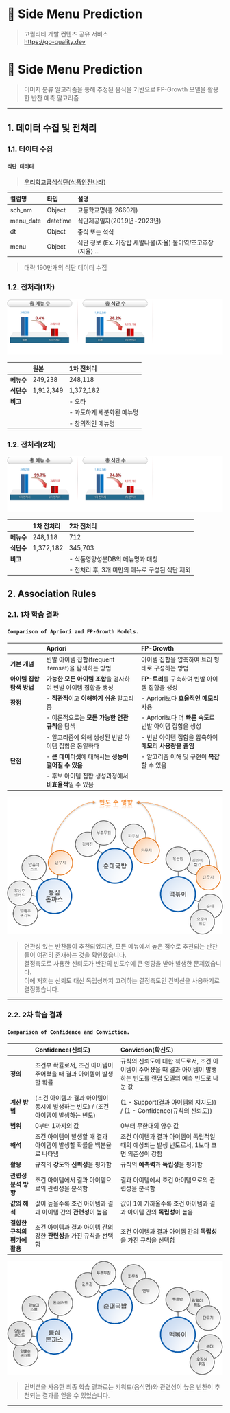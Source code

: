 # :pushpin: Side Menu Prediction
>고퀄리티 개발 컨텐츠 공유 서비스  
>https://go-quality.dev  
# :pushpin: Side Menu Prediction
>이미지 분류 알고리즘을 통해 추정된 음식을 기반으로 FP-Growth 모델을 활용한 반찬 예측 알고리즘

---

## 1. 데이터 수집 및 전처리

### 1.1. 데이터 수집

#### `식단 데이터`

>[우리학교급식식단(식품안전나라)](https://foodsafetykorea.go.kr/portal/sensuousmenu/schoolMealsDetail.do)<br>   

| **컬럼명** | **타입** | **설명** |
| :-- | :-- | :-- |
| sch_nm | Object | 고등학교명(총 2660개) |
| menu_date | datetime | 식단제공일자(2019년-2023년) |
| dt | Object | 중식 또는 석식 |
| menu | Object | 식단 정보 (Ex. 기장밥 세발나물(자율) 물미역/초고추장(자율) ... |

>대략 190만개의 식단 데이터 수집<br>

### 1.2. 전처리(1차)

![](./Graph/전처리1차.png)

|  | **원본** | **1차 전처리** |
| :-- | :-- | :-- |
| **메뉴수** | 249,238 | 248,118 |
| **식단수** | 1,912,349 | 1,372,182 |
| **비고** |  | - 오타 |
|  |  | - 과도하게 세분화된 메뉴명 |
|  |  | - 창의적인 메뉴명 |

### 1.2. 전처리(2차)

![](./Graph/전처리2차.png)

|  | **1차 전처리** | **2차 전처리** |
| :-- | :-- | :-- |
| **메뉴수** | 248,118 | 712 |
| **식단수** | 1,372,182 | 345,703 |
| **비고** |  | - 식품영양성분DB의 메뉴명과 매칭 |
|  |  | - 전처리 후, 3개 미만의 메뉴로 구성된 식단 제외 |

## 2. Association Rules

### 2.1. 1차 학습 결과

#### `Comparison of Apriori and FP-Growth Models.`

|  | **Apriori** | **FP-Growth** |
| :-- | :-- | :-- |
| **기본 개념** | 빈발 아이템 집합(frequent itemset)을 탐색하는 방법 | 아이템 집합을 압축하여 트리 형태로 구성하는 방법 |
| **아이템 집합 탐색 방법** | **가능한 모든 아이템 조합**을 검사하여 빈발 아이템 집합을 생성 | **FP-트리**를 구축하여 빈발 아이템 집합을 생성 |
| **장점** | 	- **직관적**이고 **이해하기 쉬운** 알고리즘 | - Apriori보다 **효율적인 메모리** 사용 |
|  | - 이론적으로는 **모든 가능한 연관 규칙**을 탐색 | - Apriori보다 더 **빠른 속도**로 빈발 아이템 집합을 생성 |
|  | - 알고리즘에 의해 생성된 빈발 아이템 집합은 동일하다 | - 빈발 아이템 집합을 압축하여 **메모리 사용량을 줄임** |
| **단점** | 	- **큰 데이터셋**에 대해서는 **성능이 떨어질 수 있음** | - 알고리즘 이해 및 구현이 **복잡**할 수 있음 |
|  | 	- 후보 아이템 집합 생성과정에서 **비효율적**일 수 있음 |  |	

![](./Graph/1차결과.png)

>연관성 있는 반찬들이 추천되었지만, 모든 메뉴에서 높은 점수로 추천되는 반찬들이 여전히 존재하는 것을 확인했습니다.<br>
>결정측도로 사용한 신뢰도가 반찬의 빈도수에 큰 영향을 받아 발생한 문제였습니다.<br>
>이에 저희는 신뢰도 대신 독립성까지 고려하는 결정측도인 컨빅션을 사용하기로 결정했습니다.<br>

---

### 2.2. 2차 학습 결과

#### `Comparison of Confidence and Conviction.`

|  | **Confidence(신뢰도)** | **Conviction(확신도)** |
| :-- | :-- | :-- |
| **정의** | 조건부 확률로서, 조건 아이템이 주어졌을 때 결과 아이템이 발생할 확률 | 규칙의 신뢰도에 대한 척도로서, 조건 아이템이 주어졌을 때 결과 아이템이 발생하는 빈도를 랜덤 모델의 예측 빈도로 나눈 값 |
| **계산 방법** | (조건 아이템과 결과 아이템이 동시에 발생하는 빈도) / (조건 아이템이 발생하는 빈도) | (1 - Support(결과 아이템의 지지도)) / (1 - Confidence(규칙의 신뢰도)) |
| **범위** | 	0부터 1까지의 값 | 0부터 무한대의 양수 값 |
| **해석** | 조건 아이템이 발생할 때 결과 아이템이 발생할 확률을 백분율로 나타냄 | 조건 아이템과 결과 아이템이 독립적일 때의 예상되는 발생 빈도로서, 1보다 크면 의존성이 강함 |
| **활용** | 규칙의 **강도**와 **신뢰성**을 평가함 | 규칙의 **예측력**과 **독립성**을 평가함 |
| **관련성 분석 방향** | 조건 아이템에서 결과 아이템으로의 관련성을 분석함 | 결과 아이템에서 조건 아이템으로의 관련성을 분석함 |
| **값의 해석** | 값이 높을수록 조건 아이템과 결과 아이템 간의 **관련성**이 높음 | 값이 1에 가까울수록 조건 아이템과 결과 아이템 간의 **독립성**이 높음 |
| **결합한 규칙의 평가에 활용** | 조건 아이템과 결과 아이템 간의 강한 **관련성**을 가진 규칙을 선택함 | 조건 아이템과 결과 아이템 간의 **독립성**을 가진 규칙을 선택함 |
   
![](./Graph/result2.png)

>컨빅션을 사용한 최종 학습 결과로는 키워드(음식명)와 관련성이 높은 반찬이 추천되는 결과를 얻을 수 있었습니다.
---